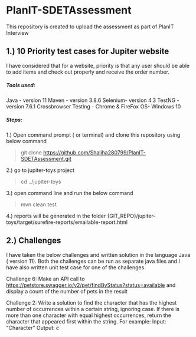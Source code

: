 # PlanIT-SDETAssessment
This repository is created to upload the assessment as part of PlanIT Interview

## 1.) 10 Priority test cases for Jupiter website

I have considered that for a website, priority is that any user should be able to add items and check out properly and receive the order number.

##### Tools used:

Java - version 11
Maven - version 3.8.6
Selenium- version 4.3
TestNG - version 7.6.1 
Crossbrowser Testing - Chrome & FireFox
OS- Windows 10

##### Steps: 

1.) Open command prompt ( or terminal) and clone this repository using below command
> git clone https://github.com/Shaliha280799/PlanIT-SDETAssessment.git

2.) go to jupiter-toys project 
> cd ../jupiter-toys

3.) open command line and run the below  command
> mvn clean test

4.) reports will be generated in the folder {GIT_REPO}/jupiter-toys/target/surefire-reports/emailable-report.html


## 2.) Challenges

I have taken the below challenges and written solution in the language Java ( version 11). Both the challenges can be run as separate java files and I have also written unit test case for one of the challenges.

Challenge 6:
Make an API call to https://petstore.swagger.io/v2/pet/findByStatus?status=available and display a count of
the number of pets in the result

Challenge 2:
Write a solution to find the character that has the highest number of occurrences within a certain string, ignoring
case. If there is more than one character with equal highest occurrences, return the character that appeared first
within the string.
For example:
Input: "Character"
Output: c




